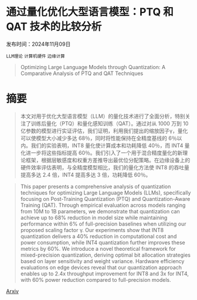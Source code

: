 # 通过量化优化大型语言模型：PTQ 和 QAT 技术的比较分析

发布时间：2024年11月09日

`LLM理论` `计算机硬件` `边缘计算`

> Optimizing Large Language Models through Quantization: A Comparative Analysis of PTQ and QAT Techniques

# 摘要

> 本文对用于优化大型语言模型（LLM）的量化技术进行了全面分析，特别关注了训练后量化（PTQ）和量化感知训练（QAT）。通过对从 1000 万到 10 亿参数的模型进行实证评估，我们证明，利用我们提出的缩放因子γ，量化可以使模型大小减少多达 68％，同时将性能保持在全精度基线的 6％以内。我们的实验表明，INT8 量化使计算成本和功耗降低 40％，而 INT4 量化进一步将这些指标提高 60％。我们引入了一个用于混合精度量化的新理论框架，根据层敏感度和权重方差推导出最优位分配策略。在边缘设备上的硬件效率评估表明，与全精度模型相比，我们的量化方法使 INT8 的吞吐量提高多达 2.4 倍，INT4 提高多达 3 倍，功耗降低 60％。

> This paper presents a comprehensive analysis of quantization techniques for optimizing Large Language Models (LLMs), specifically focusing on Post-Training Quantization (PTQ) and Quantization-Aware Training (QAT). Through empirical evaluation across models ranging from 10M to 1B parameters, we demonstrate that quantization can achieve up to 68% reduction in model size while maintaining performance within 6% of full-precision baselines when utilizing our proposed scaling factor γ. Our experiments show that INT8 quantization delivers a 40% reduction in computational cost and power consumption, while INT4 quantization further improves these metrics by 60%. We introduce a novel theoretical framework for mixed-precision quantization, deriving optimal bit allocation strategies based on layer sensitivity and weight variance. Hardware efficiency evaluations on edge devices reveal that our quantization approach enables up to 2.4x throughput improvement for INT8 and 3x for INT4, with 60% power reduction compared to full-precision models.

[Arxiv](https://arxiv.org/abs/2411.06084)